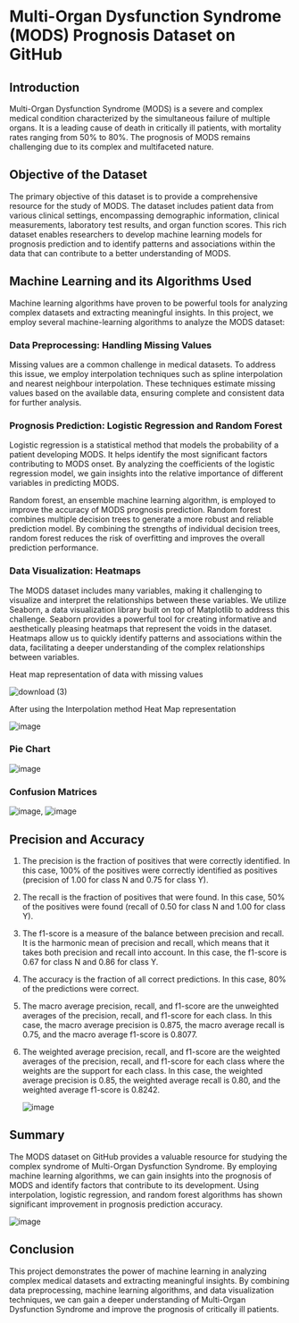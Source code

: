 # Multi-Organ Dysfunction Syndrome (MODS) Prognosis Dataset on GitHub

## Introduction

Multi-Organ Dysfunction Syndrome (MODS) is a severe and complex medical condition characterized by the simultaneous failure of multiple organs. It is a leading cause of death in critically ill patients, with mortality rates ranging from 50% to 80%. The prognosis of MODS remains challenging due to its complex and multifaceted nature.

## Objective of the Dataset

The primary objective of this dataset is to provide a comprehensive resource for the study of MODS. The dataset includes patient data from various clinical settings, encompassing demographic information, clinical measurements, laboratory test results, and organ function scores. This rich dataset enables researchers to develop machine learning models for prognosis prediction and to identify patterns and associations within the data that can contribute to a better understanding of MODS.

## Machine Learning and its Algorithms Used

Machine learning algorithms have proven to be powerful tools for analyzing complex datasets and extracting meaningful insights. In this project, we employ several machine-learning algorithms to analyze the MODS dataset:

### Data Preprocessing: Handling Missing Values

Missing values are a common challenge in medical datasets. To address this issue, we employ interpolation techniques such as spline interpolation and nearest neighbour interpolation. These techniques estimate missing values based on the available data, ensuring complete and consistent data for further analysis.

### Prognosis Prediction: Logistic Regression and Random Forest

Logistic regression is a statistical method that models the probability of a patient developing MODS. It helps identify the most significant factors contributing to MODS onset. By analyzing the coefficients of the logistic regression model, we gain insights into the relative importance of different variables in predicting MODS.

Random forest, an ensemble machine learning algorithm, is employed to improve the accuracy of MODS prognosis prediction. Random forest combines multiple decision trees to generate a more robust and reliable prediction model. By combining the strengths of individual decision trees, random forest reduces the risk of overfitting and improves the overall prediction performance.


### Data Visualization: Heatmaps

The MODS dataset includes many variables, making it challenging to visualize and interpret the relationships between these variables. We utilize Seaborn, a data visualization library built on top of Matplotlib to address this challenge. Seaborn provides a powerful tool for creating informative and aesthetically pleasing heatmaps that represent the voids in the dataset. Heatmaps allow us to quickly identify patterns and associations within the data, facilitating a deeper understanding of the complex relationships between variables.

Heat map representation of data with missing values

![download (3)](https://github.com/Prog-cast/MOD-dataset/assets/91456061/191ac769-0332-48d7-90f3-8fed63a9f1a2) 

After using the Interpolation method Heat Map representation



![image](https://github.com/Prog-cast/MOD-dataset/assets/91456061/cf1dc255-ffea-4b30-96a3-96aaa1354e32) 


### Pie Chart

![image](https://github.com/Prog-cast/MOD-dataset/assets/91456061/2beda42f-6d61-44b3-ae0a-b22db5126033)

### Confusion Matrices

![image](https://github.com/Prog-cast/MOD-dataset/assets/91456061/6ab37d68-7a01-4ffa-b22a-7b23aee7e6c1), ![image](https://github.com/Prog-cast/MOD-dataset/assets/91456061/c23e56f7-d54d-4969-b472-65ab5ee82f16)







## Precision and Accuracy

1) The precision is the fraction of positives that were correctly identified. In this case, 100% of the positives were correctly identified as positives (precision of 1.00 
   for class N and 0.75 for class Y).

2) The recall is the fraction of positives that were found. In this case, 50% of the positives were found (recall of 0.50 for class N and 1.00 for class Y).

3) The f1-score is a measure of the balance between precision and recall. It is the harmonic mean of precision and recall, which means that it takes both precision and 
   recall into account. In this case, the f1-score is 0.67 for class N and 0.86 for class Y.

4) The accuracy is the fraction of all correct predictions. In this case, 80% of the predictions were correct.

5) The macro average precision, recall, and f1-score are the unweighted averages of the precision, recall, and f1-score for each class. In this case, the macro average 
   precision is 0.875, the macro average recall is 0.75, and the macro average f1-score is 0.8077.

6) The weighted average precision, recall, and f1-score are the weighted averages of the precision, recall, and f1-score for each class where the weights are the support for each class. In this case, the weighted average precision is 0.85, the weighted average recall is 0.80, and the weighted average f1-score is 0.8242.

   ![image](https://github.com/Prog-cast/MOD-dataset/assets/91456061/27f9720c-df95-4d7d-8470-764682e4e330)


## Summary

The MODS dataset on GitHub provides a valuable resource for studying the complex syndrome of Multi-Organ Dysfunction Syndrome. By employing machine learning algorithms, we can gain insights into the prognosis of MODS and identify factors that contribute to its development. Using interpolation, logistic regression, and random forest algorithms has shown significant improvement in prognosis prediction accuracy. 

 ![image](https://github.com/Prog-cast/MOD-dataset/assets/91456061/27f9720c-df95-4d7d-8470-764682e4e330)

## Conclusion

This project demonstrates the power of machine learning in analyzing complex medical datasets and extracting meaningful insights. By combining data preprocessing, machine learning algorithms, and data visualization techniques, we can gain a deeper understanding of Multi-Organ Dysfunction Syndrome and improve the prognosis of critically ill patients.
